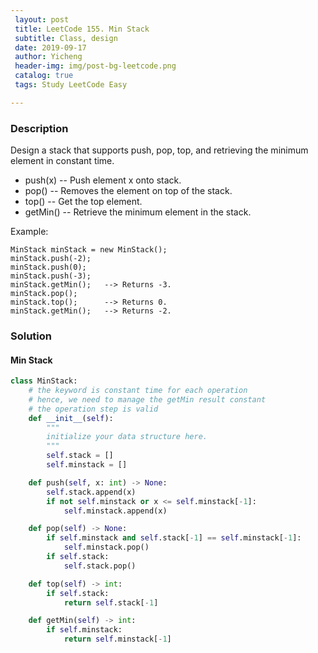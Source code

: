 ```yaml
--- 
 layout: post
 title: LeetCode 155. Min Stack
 subtitle: Class, design
 date: 2019-09-17
 author: Yicheng
 header-img: img/post-bg-leetcode.png
 catalog: true
 tags: Study LeetCode Easy

---
```


### Description

Design a stack that supports push, pop, top, and retrieving the minimum element in constant time.

* push(x) -- Push element x onto stack.
* pop() -- Removes the element on top of the stack.
* top() -- Get the top element.
* getMin() -- Retrieve the minimum element in the stack.
 

Example:

```
MinStack minStack = new MinStack();
minStack.push(-2);
minStack.push(0);
minStack.push(-3);
minStack.getMin();   --> Returns -3.
minStack.pop();
minStack.top();      --> Returns 0.
minStack.getMin();   --> Returns -2.
```

### Solution

#### Min Stack

```python
class MinStack:
    # the keyword is constant time for each operation
    # hence, we need to manage the getMin result constant
    # the operation step is valid
    def __init__(self):
        """
        initialize your data structure here.
        """
        self.stack = []
        self.minstack = []

    def push(self, x: int) -> None:
        self.stack.append(x)
        if not self.minstack or x <= self.minstack[-1]:
            self.minstack.append(x)

    def pop(self) -> None:
        if self.minstack and self.stack[-1] == self.minstack[-1]:
            self.minstack.pop()
        if self.stack:
            self.stack.pop()

    def top(self) -> int:
        if self.stack:
            return self.stack[-1]

    def getMin(self) -> int:
        if self.minstack:
            return self.minstack[-1]
```
